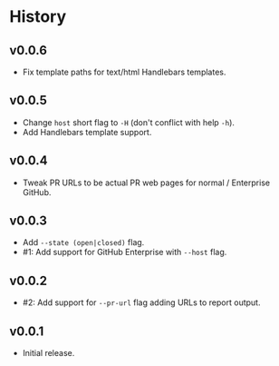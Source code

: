 History
=======

## v0.0.6
* Fix template paths for text/html Handlebars templates.

## v0.0.5
* Change `host` short flag to `-H` (don't conflict with help `-h`).
* Add Handlebars template support.

## v0.0.4
* Tweak PR URLs to be actual PR web pages for normal / Enterprise GitHub.

## v0.0.3
* Add `--state (open|closed)` flag.
* #1: Add support for GitHub Enterprise with `--host` flag.

## v0.0.2
* #2: Add support for `--pr-url` flag adding URLs to report output.

## v0.0.1
* Initial release.
